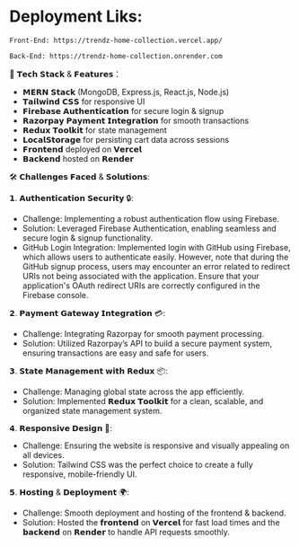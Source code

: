 # Deployment Liks:

    Front-End: https://trendz-home-collection.vercel.app/

    Back-End: https://trendz-home-collection.onrender.com


 🚀 𝗧𝗲𝗰𝗵 𝗦𝘁𝗮𝗰𝗸 & 𝗙𝗲𝗮𝘁𝘂𝗿𝗲𝘀：
- 𝗠𝗘𝗥𝗡 𝗦𝘁𝗮𝗰𝗸 (MongoDB, Express.js, React.js, Node.js)
- 𝗧𝗮𝗶𝗹𝘄𝗶𝗻𝗱 𝗖𝗦𝗦 for responsive UI
- 𝗙𝗶𝗿𝗲𝗯𝗮𝘀𝗲 𝗔𝘂𝘁𝗵𝗲𝗻𝘁𝗶𝗰𝗮𝘁𝗶𝗼𝗻 for secure login & signup
- 𝗥𝗮𝘇𝗼𝗿𝗽𝗮𝘆 𝗣𝗮𝘆𝗺𝗲𝗻𝘁 𝗜𝗻𝘁𝗲𝗴𝗿𝗮𝘁𝗶𝗼𝗻 for smooth transactions
- 𝗥𝗲𝗱𝘂𝘅 𝗧𝗼𝗼𝗹𝗸𝗶𝘁 for state management
- 𝗟𝗼𝗰𝗮𝗹𝗦𝘁𝗼𝗿𝗮𝗴𝗲 for persisting cart data across sessions
- 𝗙𝗿𝗼𝗻𝘁𝗲𝗻𝗱 deployed on 𝗩𝗲𝗿𝗰𝗲𝗹
- 𝗕𝗮𝗰𝗸𝗲𝗻𝗱 hosted on 𝗥𝗲𝗻𝗱𝗲𝗿

 🛠️ 𝗖𝗵𝗮𝗹𝗹𝗲𝗻𝗴𝗲𝘀 𝗙𝗮𝗰𝗲𝗱 & 𝗦𝗼𝗹𝘂𝘁𝗶𝗼𝗻𝘀:

𝟭. 𝗔𝘂𝘁𝗵𝗲𝗻𝘁𝗶𝗰𝗮𝘁𝗶𝗼𝗻 𝗦𝗲𝗰𝘂𝗿𝗶𝘁𝘆 🔒:
 - Challenge: Implementing a robust authentication flow using Firebase.
 - Solution: Leveraged Firebase Authentication, enabling seamless and secure login & signup functionality.
 - GitHub Login Integration: Implemented login with GitHub using Firebase, which allows users to authenticate easily. However, note that during the GitHub signup process,       users may encounter an error related to redirect URIs not being associated with the application. Ensure that your application's OAuth redirect URIs are correctly             configured in the Firebase console.

𝟮. 𝗣𝗮𝘆𝗺𝗲𝗻𝘁 𝗚𝗮𝘁𝗲𝘄𝗮𝘆 𝗜𝗻𝘁𝗲𝗴𝗿𝗮𝘁𝗶𝗼𝗻 💳:
 - Challenge: Integrating Razorpay for smooth payment processing.
 - Solution: Utilized Razorpay’s API to build a secure payment system, ensuring transactions are easy and safe for users.

𝟯. 𝗦𝘁𝗮𝘁𝗲 𝗠𝗮𝗻𝗮𝗴𝗲𝗺𝗲𝗻𝘁 𝘄𝗶𝘁𝗵 𝗥𝗲𝗱𝘂𝘅 📦:
 - Challenge: Managing global state across the app efficiently.
 - Solution: Implemented 𝗥𝗲𝗱𝘂𝘅 𝗧𝗼𝗼𝗹𝗸𝗶𝘁 for a clean, scalable, and organized state management system.

𝟰. 𝗥𝗲𝘀𝗽𝗼𝗻𝘀𝗶𝘃𝗲 𝗗𝗲𝘀𝗶𝗴𝗻 📱:
 - Challenge: Ensuring the website is responsive and visually appealing on all devices.
 - Solution: Tailwind CSS was the perfect choice to create a fully responsive, mobile-friendly UI.

𝟱. 𝗛𝗼𝘀𝘁𝗶𝗻𝗴 & 𝗗𝗲𝗽𝗹𝗼𝘆𝗺𝗲𝗻𝘁 🌍:
 - Challenge: Smooth deployment and hosting of the frontend & backend.
 - Solution: Hosted the 𝗳𝗿𝗼𝗻𝘁𝗲𝗻𝗱 on 𝗩𝗲𝗿𝗰𝗲𝗹 for fast load times and the 𝗯𝗮𝗰𝗸𝗲𝗻𝗱 on 𝗥𝗲𝗻𝗱𝗲𝗿 to handle API requests smoothly.
